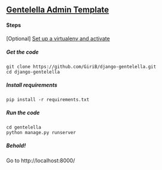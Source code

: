 ## [Gentelella Admin Template](https://github.com/puikinsh/gentelella)

#### Steps
[Optional] [Set up a virtualenv and activate](http://python-guide-pt-br.readthedocs.io/en/latest/dev/virtualenvs/) 

##### Get the code
    git clone https://github.com/GiriB/django-gentelella.git
    cd django-gentelella

##### Install requirements 
    pip install -r requirements.txt

##### Run the code
    cd gentelella
    python manage.py runserver 
    
##### Behold!
Go to http://localhost:8000/
